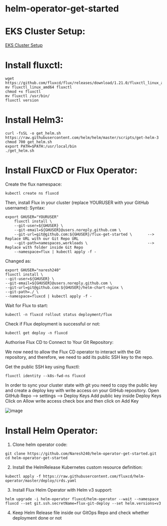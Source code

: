 # helm-operator-get-started

# EKS Cluster Setup:
  [EKS Cluster Setup](https://github.com/Naresh240/eks-cluster-setup/blob/main/README.md)
# Install fluxctl:
    wget https://github.com/fluxcd/flux/releases/download/1.21.0/fluxctl_linux_amd64
    mv fluxctl_linux_amd64 fluxctl
    chmod +x fluxctl
    mv fluxctl /usr/bin/
    fluxctl version
# Install Helm3:
    curl -fsSL -o get_helm.sh https://raw.githubusercontent.com/helm/helm/master/scripts/get-helm-3
    chmod 700 get_helm.sh
    export PATH=$PATH:/usr/local/bin
    ./get_helm.sh
# Install FluxCD or Flux Operator:
  Create the flux namespace:
    
    kubectl create ns fluxcd
  
  Then, install Flux in your cluster (replace YOURUSER with your GitHub username):
  Syntax:    
    
    export GHUSER="YOURUSER"
        fluxctl install \
        --git-user=${GHUSER} \
        --git-email=${GHUSER}@users.noreply.github.com \
        --git-url=git@github.com:${GHUSER}/flux-get-started \		--> Replace URL with our Git Repo URL
        --git-path=namespaces,workloads \				            --> Replace with folder inside Git Repo
        --namespace=flux | kubectl apply -f -
  
  Changed as:
    
    export GHUSER="naresh240"
    fluxctl install \
    --git-user=${GHUSER} \
    --git-email=${GHUSER}@users.noreply.github.com \
    --git-url=git@github.com:${GHUSER}/helm-chart-nginx \
    --git-path=./ \
    --namespace=fluxcd | kubectl apply -f -

  Wait for Flux to start:
    
    kubectl -n fluxcd rollout status deployment/flux
  
  Check if Flux deployment is successful or not:
  
    kubectl get deploy -n fluxcd
    
  Authorise Flux CD to Connect to Your Git Repository:
  
  We now need to allow the Flux CD operator to interact with the Git repository, and therefore, we need to add its public SSH key to the repo.
  
  Get the public SSH key using fluxctl:
    
    fluxctl identity --k8s-fwd-ns fluxcd
    
  In order to sync your cluster state with git you need to copy the public key and create a deploy key with write access on your GitHub repository.
  Open GitHub Repo --> settings --> Deploy Keys
  Add public key inside Deploy Keys
  Click on Allow write access check box and then click on Add Key
  
  ![image](https://user-images.githubusercontent.com/58024415/102525038-c1d7ab00-40bf-11eb-81ed-62ad06469429.png)

# Install Helm Operator:
  1. Clone helm operator code:
    
    git clone https://github.com/Naresh240/helm-operator-get-started.git
    cd helm-operator-get-started
  2. Install the HelmRelease Kubernetes custom resource definition:
    
    kubectl apply -f https://raw.githubusercontent.com/fluxcd/helm-operator/master/deploy/crds.yaml
  3. Install Flux Helm Operator with Helm v3 support:
  
    helm upgrade -i helm-operator fluxcd/helm-operator --wait --namespace fluxcd --set git.ssh.secretName=flux-git-deploy --set helm.versions=v3
  4. Keep Helm Release file inside our GitOps Repo and check whether deployment done or not
